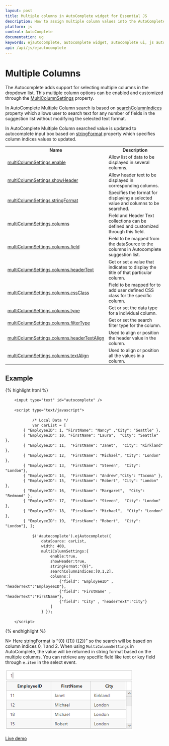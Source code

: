 ```yaml
---
layout: post
title: Multiple columns in AutoComplete widget for Essential JS
description: How to assign multiple column values into the AutoComplete suggestion items.
platform: js
control: AutoComplete
documentation: ug
keywords: ejautocomplete, autocomplete widget, autocomplete ui, js autocomplete, jquery autocomplete, web autocomplete, ej autocomplete, essential javascript autocomplete,
api: /api/js/ejautocomplete
---
```


# Multiple Columns

The Autocomplete adds support for selecting multiple columns in the dropdown list. This multiple column options can be enabled and customized through the [MultiColumnSettings](https://help.syncfusion.com/api/js/ejautocomplete#members:multiColumnSettings) property.
 
In AutoComplete Multiple Column search is based on [searchColumnIndices](https://help.syncfusion.com/api/js/ejautocomplete#members:multicolumnsettings-searchColumnIndices) property which allows user to search text for any number of fields in the suggestion list without modifying the selected text format.

In AutoComplete Multiple Column searched value is updated to autocomplete input box based on [stringFormat](https://help.syncfusion.com/api/js/ejautocomplete#members:multiColumnSettings-stringFormat) property which specifies column indices values to  updated. 


<table><tr><th>Name</th><th>Description</th></tr>
<tr><td><a href="https://help.syncfusion.com/api/js/ejautocomplete#members:multicolumnsettings-enable">multiColumnSettings.enable</a></td><td>Allow list of data to be displayed in several columns.</td></tr>
<tr><td><a href="https://help.syncfusion.com/api/js/ejautocomplete#members:multicolumnsettings-showheader">multiColumnSettings.showHeader</a></td><td>Allow header text to be displayed in corresponding columns.</td></tr>
<tr><td><a href="https://help.syncfusion.com/api/js/ejautocomplete#members:multicolumnsettings-stringformat">multiColumnSettings.stringFormat</a></td><td>Specifies the format for displaying a selected value and columns to be searched.</td></tr>
<tr><td><a href="https://help.syncfusion.com/api/js/ejautocomplete#members:multicolumnsettings-columns">multiColumnSettings.columns</a></td><td>Field and Header Text collections can be defined and customized through this field.</td></tr>
<tr><td><a href="https://help.syncfusion.com/api/js/ejautocomplete#members:multicolumnsettings-columns-field">multiColumnSettings.columns.field</a></td><td>Field to be mapped from the dataSource to the columns in Autocomplete suggestion list.</td></tr>
<tr><td><a href="https://help.syncfusion.com/api/js/ejautocomplete#members:multicolumnsettings-columns-headertext">multiColumnSettings.columns.headerText</a></td><td>Get or set a value that indicates to display the title of that particular column.</td></tr>
<tr><td><a href="https://help.syncfusion.com/api/js/ejautocomplete#members:multicolumnsettings-columns-cssclass">multiColumnSettings.columns.cssClass</a></td><td>Field to be mapped for to add user defined CSS class for the specific column.</td></tr>
<tr><td><a href="https://help.syncfusion.com/api/js/ejautocomplete#members:multicolumnsettings-columns-type">multiColumnSettings.columns.type</a></td><td>Get or set the data type for a individual column.</td></tr>
<tr><td><a href="https://help.syncfusion.com/api/js/ejautocomplete#members:multicolumnsettings-columns-filtertype">multiColumnSettings.columns.filterType</a></td><td>Get or set the search filter type for the column.</td></tr>
<tr><td><a href="https://help.syncfusion.com/api/js/ejautocomplete#members:multicolumnsettings-columns-headertextalign">multiColumnSettings.columns.headerTextAlign</a></td><td>Used to align or position the header value in the column.</td></tr>
<tr><td><a href="https://help.syncfusion.com/api/js/ejautocomplete#members:multicolumnsettings-columns-textalign">multiColumnSettings.columns.textAlign</a></td><td>Used to align or position all the values in a column.</td></tr>
</table>


## Example 
{% highlight html %}

        
        <input type="text" id="autocomplete" />
        
        <script type="text/javascript">
        
                /* Local Data */
                var carList = [
            { "EmployeeID": 1, "FirstName": "Nancy" ,"City": "Seattle" },
            { "EmployeeID": 10, "FirstName": "Laura",  "City": "Seattle" },
            { "EmployeeID": 11,  "FirstName": "Janet",  "City": "Kirkland" },
            { "EmployeeID": 12,  "FirstName": "Michael", "City": "London" },
            { "EmployeeID": 13,  "FirstName": "Steven",  "City": "London"},
            { "EmployeeID": 14,  "FirstName": "Andrew","City": "Tacoma" },
            { "EmployeeID": 15,  "FirstName": "Robert", "City": "London" },
            { "EmployeeID": 16,  "FirstName": "Margaret",  "City": "Redmond" },
            { "EmployeeID": 17,  "FirstName": "Steven",  "City": "London" },
            { "EmployeeID": 18,  "FirstName": "Michael",  "City": "London" },
            { "EmployeeID": 19,  "FirstName": "Robert",  "City": "London"}, ];
        
                $('#autocomplete').ejAutocomplete({ 
                    dataSource: carList, 
                    width: 400, 
                    multiColumnSettings:{
                        enable:true,
                        showHeader:true,
                        stringFormat:"{0}",
                        searchColumnIndices:[0,1,2],
                        columns:[
							{"field": "EmployeeID" , "headerText":"EmployeeID"},
							{"field": "FirstName" , "headerText":"FirstName"},
							{"field": "City" , "headerText":"City"}
						]                        
                    } });
        
        </script>
        


{% endhighlight %}

N> Here [stringFormat](https://help.syncfusion.com/api/js/ejautocomplete#members:multiColumnSettings-stringFormat) is “{0} ({1}) ({2})” so the search will be based on column indices 0, 1 and 2. When using `MultiColumnSettings` in AutoComplete, the value will be returned in string format based on the multiple columns. You can retrieve any specific field like text or key field through `e.item` in the select event.


![AutoComplete-MultiColumn](multicolumn_images\multicolumn_img1.png)

[Live demo](https://js.syncfusion.com/demos/web/#!/bootstrap/autocomplete/multicolumn)
